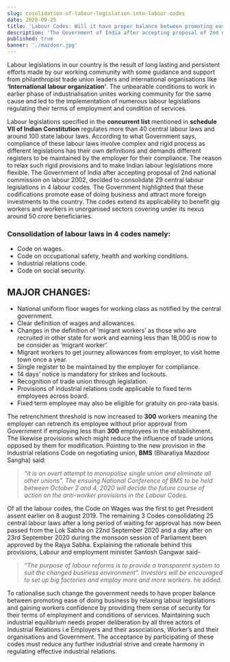 ```yaml
---
slug: cosolidation-of-labour-legislation-into-labour-codes
date: 2020-09-25
title: 'Labour Codes: Will it have proper balance between promoting ease of doing BUSINESS and gaining workers CONFIDENCE?'
description: 'The Government of India after accepting proposal of 2nd national commission on labour 2002, decided to consolidate 29 central labour legislations in 4 labour codes. The Government highlighted that these codifications promote ease of doing business and attract more foreign investments to the country.'
published: true
banner: './mazdoor.jpg'
---
```


Labour legislations in our country is the result of long lasting and persistent efforts made by our working community with some guidance and support from philanthropist trade union leaders and international organisations like **‘International labour organization’**. The unbearable conditions to work in earlier phase of industrialisation unites working community for the same cause and led to the implementation of numerous labour legislations regulating their terms of employment and condition of services.


Labour legislations specified in the **concurrent list** mentioned in **schedule VII of Indian Constitution** regulates more than 40 central labour laws and around 100 state labour laws. According to what Government says, compliance of these labour laws involve complex and rigid process as different legislations has their own definitions and demands different registers to be maintained by the employer for their compliance. The reason to relax such rigid provisions and to make Indian labour legislations more flexible. The Government of India after accepting proposal of 2nd national commission on labour 2002, decided to consolidate 29 central labour legislations in 4 labour codes. The Government highlighted that these codifications promote ease of doing business and attract more foreign investments to the country. The codes extend its applicability to benefit gig workers and workers in unorganised sectors covering under its nexus around 50 crore beneficiaries.

### Consolidation of labour laws in 4 codes namely:
- Code on wages.
- Code on occupational safety, health and working conditions.
- Industrial relations code.
- Code on social security.


## MAJOR CHANGES:
- National uniform floor wages for working class as notified by the central government.
- Clear definition of wages and allowances.
- Changes in the definition of ‘migrant workers’ as those who are recruited in other state for work and earning less than 18,000 is now to be consider as ‘migrant worker’.  
- Migrant workers to get journey allowances from employer, to visit home town once a year.
- Single register to be maintained by the employer for compliance.
- 14 days’ notice is mandatory for strikes and lockouts.
- Recognition of trade union through legislation.
- Provisions of industrial relations code applicable to fixed term employees across board.
- Fixed term employee may also be eligible for gratuity on pro-rata basis.


The retrenchment threshold is now increased to **300** workers meaning the employer can retrench its employee without prior approval from Government if employing less than **300** employees in the establishment. The likewise provisions which might reduce the influence of trade unions opposed by them for modification. Pointing to the new provision in the Industrial relations Code on negotiating union, **BMS** (Bharatiya Mazdoor Sangha) said:
>  _“it is an overt attempt to monopolise single union and eliminate all other unions”. The ensuing National Conference of BMS to be held between October 2 and 4, 2020 will decide the future course of action on the anti-worker provisions in the Labour Codes_.

Of all the labour codes, the Code on Wages was the first to get President assent earlier on 8 august 2019. The remaining 3 Codes consolidating 25 central labour laws after a long period of waiting for approval has now been passed from the Lok Sabha on 22nd September 2020 and a day after on 23rd September 2020 during the monsoon session of Parliament been approved by the Rajya Sabha. Explaining the rationale behind this provisions, Labour and employment minister Santosh Gangwar said-

> _“The purpose of labour reforms is to provide a transparent system to suit the changed business environment”. Investors will be encouraged to set up big factories and employ more and more workers_. he added.


To rationalise such change the government needs to have proper balance between promoting ease of doing business by relaxing labour legislations and gaining workers confidence by providing them sense of security for their terms of employment and conditions of services. Maintaining such industrial equilibrium needs proper deliberation by all three actors of Industrial Relations i.e Employers and their associations, Worker’s and their organisations and Government. The acceptance by participating of these codes must reduce any further industrial strive and create harmony in regulating effective industrial relations.